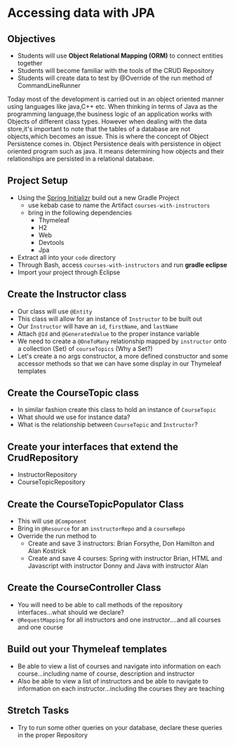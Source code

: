 # Accessing data with JPA

## Objectives
- Students will use **Object Relational Mapping (ORM)** to connect entities together 
- Students will become familiar with the tools of the CRUD Repository
- Students will create data to test by @Override of the run method of CommandLineRunner

Today most of the development is carried out in an object oriented manner using languages like java,C++ etc.
When thinking in terms of Java as the programming language,the business logic of an application works with Objects of different class types. 
However when dealing with the data store,it's important to note that the tables of a database are not objects,which becomes an issue. 
This is where the concept of Object Persistence comes in. Object Persistence deals with persistence in object oriented program such as java.
It means determining how objects and their relationships are persisted in a relational database.


## Project Setup
- Using the [Spring Initializr](https://start.spring.io/) build out a new Gradle Project
  - use kebab case to name the Artifact `courses-with-instructors`
  - bring in the following dependencies
      - Thymeleaf
      - H2
      - Web
      - Devtools
      - Jpa
- Extract all into your `code` directory
- Through Bash, access `courses-with-instructors` and run **gradle eclipse**
- Import your project through Eclipse

## Create the Instructor class
- Our class will use `@Entity` 
- This class will allow for an instance of `Instructor` to be built out
- Our `Instructor` will have an `id`, `firstName`, and `lastName`
- Attach `@Id` and `@GeneratedValue` to the proper instance variable
- We need to create a `@OneToMany` relationship mapped by `instructor` onto a collection (Set) of `courseTopics` (Why a Set?)
- Let's create a no args constructor, a more defined constructor and some accessor methods so that we can have some display in our Thymeleaf templates

## Create the CourseTopic class
- In similar fashion create this class to hold an instance of `CourseTopic`
- What should we use for instance data?
- What is the relationship between `CourseTopic` and `Instructor`?

## Create your interfaces that extend the CrudRepository
- InstructorRepository
- CourseTopicRepository

## Create the CourseTopicPopulator Class
- This will use `@Component`
- Bring in `@Resource` for an `instructorRepo` and a `courseRepo`
- Override the run method to 
  - Create and save 3 instructors: Brian Forsythe, Don Hamilton and Alan Kostrick
  - Create and save 4 courses: Spring with instructor Brian, HTML and Javascript with instructor Donny and Java with instructor Alan

## Create the CourseController Class
- You will need to be able to call methods of the repository interfaces...what should we declare?
- `@RequestMapping` for all instructors and one instructor....and all courses and one course

## Build out your Thymeleaf templates
- Be able to view a list of courses and navigate into information on each course...including name of course, description and instructor
- Also be able to view a list of instructors and be able to navigate to information on each instructor...including the courses they are teaching

## Stretch Tasks
- Try to run some other queries on your database, declare these queries in the proper Repository

